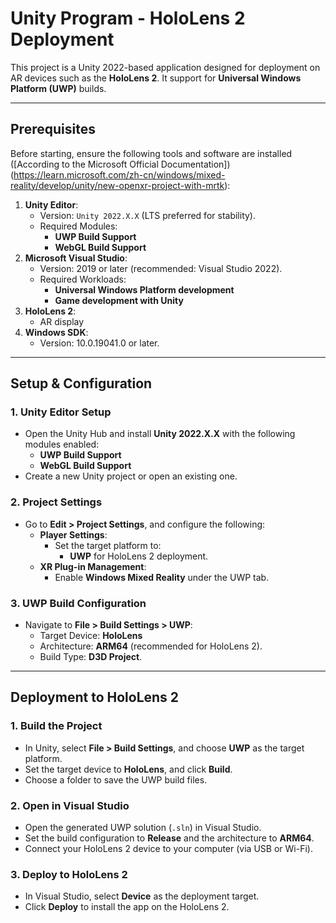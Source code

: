 # Unity Program - HoloLens 2 Deployment

This project is a Unity 2022-based application designed for deployment on AR devices such as the **HoloLens 2**. It support for **Universal Windows Platform (UWP)** builds.

---

## **Prerequisites**

Before starting, ensure the following tools and software are installed ([According to the Microsoft Official Documentation])(https://learn.microsoft.com/zh-cn/windows/mixed-reality/develop/unity/new-openxr-project-with-mrtk):

1. **Unity Editor**:
   - Version: `Unity 2022.X.X` (LTS preferred for stability).
   - Required Modules:
     - **UWP Build Support**
     - **WebGL Build Support**
2. **Microsoft Visual Studio**:
   - Version: 2019 or later (recommended: Visual Studio 2022).
   - Required Workloads:
     - **Universal Windows Platform development**
     - **Game development with Unity**
3. **HoloLens 2**:
   - AR display
4. **Windows SDK**:
   - Version: 10.0.19041.0 or later.

---

## **Setup & Configuration**

### 1. **Unity Editor Setup**
- Open the Unity Hub and install **Unity 2022.X.X** with the following modules enabled:
  - **UWP Build Support**
  - **WebGL Build Support**
- Create a new Unity project or open an existing one.

### 2. **Project Settings**
- Go to **Edit > Project Settings**, and configure the following:
  - **Player Settings**:
    - Set the target platform to:
      - **UWP** for HoloLens 2 deployment.
  - **XR Plug-in Management**:
    - Enable **Windows Mixed Reality** under the UWP tab.

### 3. **UWP Build Configuration**
- Navigate to **File > Build Settings > UWP**:
  - Target Device: **HoloLens**
  - Architecture: **ARM64** (recommended for HoloLens 2).
  - Build Type: **D3D Project**.

---

## **Deployment to HoloLens 2**

### 1. **Build the Project**
- In Unity, select **File > Build Settings**, and choose **UWP** as the target platform.
- Set the target device to **HoloLens**, and click **Build**.
- Choose a folder to save the UWP build files.

### 2. **Open in Visual Studio**
- Open the generated UWP solution (`.sln`) in Visual Studio.
- Set the build configuration to **Release** and the architecture to **ARM64**.
- Connect your HoloLens 2 device to your computer (via USB or Wi-Fi).

### 3. **Deploy to HoloLens 2**
- In Visual Studio, select **Device** as the deployment target.
- Click **Deploy** to install the app on the HoloLens 2.
